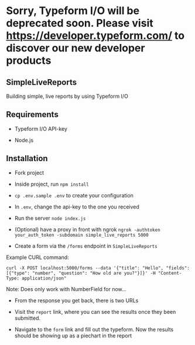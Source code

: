 # Sorry, Typeform I/O will be deprecated soon. Please visit https://developer.typeform.com/ to discover our new developer products


## SimpleLiveReports

Building simple, live reports by using Typeform I/O

## Requirements

* Typeform I/O API-key

* Node.js

## Installation

* Fork project

* Inside project, run `npm install`

* `cp .env.sample .env` to create your configuration

* In `.env`, change the api-key to the one you received

* Run the server `node index.js`

* (Optional) have a proxy in front with ngrok `ngrok -authtoken your_auth_token -subdomain simple_live_reports 5000`

* Create a form via the `/forms` endpoint in `SimpleLiveReports`

Example CURL command:

```
curl -X POST localhost:5000/forms --data '{"title": "Hello", "fields": [{"type": "number", "question": "How old are you?"}]}' -H "Content-Type: application/json"
```

Note: Does only work with NumberField for now...

* From the response you get back, there is two URLs

* Visit the `report` link, where you can see the results once they been submitted.

* Navigate to the `form` link and fill out the typeform. Now the results should be showing up as a piechart in the report
